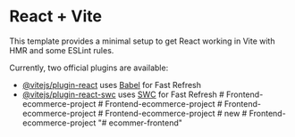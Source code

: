 # React + Vite

This template provides a minimal setup to get React working in Vite with HMR and some ESLint rules.

Currently, two official plugins are available:

- [@vitejs/plugin-react](https://github.com/vitejs/vite-plugin-react/blob/main/packages/plugin-react/README.md) uses [Babel](https://babeljs.io/) for Fast Refresh
- [@vitejs/plugin-react-swc](https://github.com/vitejs/vite-plugin-react-swc) uses [SWC](https://swc.rs/) for Fast Refresh
#   F r o n t e n d - e c o m m e r c e - p r o j e c t  
 #   F r o n t e n d - e c o m m e r c e - p r o j e c t  
 #   F r o n t e n d - e c o m m e r c e - p r o j e c t  
 #   F r o n t e n d - e c o m m e r c e - p r o j e c t  
 #   n e w  
 #   F r o n t e n d - e c o m m e r c e - p r o j e c t  
 "# ecommer-frontend" 

